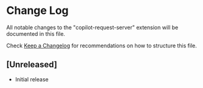 # Change Log

All notable changes to the "copilot-request-server" extension will be documented in this file.

Check [Keep a Changelog](http://keepachangelog.com/) for recommendations on how to structure this file.

## [Unreleased]

- Initial release
